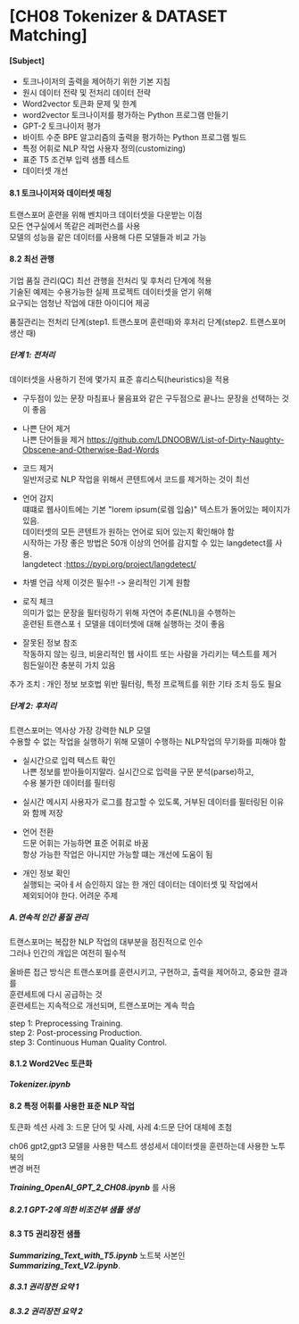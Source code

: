 # [CH08 Tokenizer & DATASET Matching]    


#### [Subject]   

- 토크나이저의 출력을 제어하기 위한 기본 지침   
- 원시 데이터 전략 및 전처리 데이터 전략   
- Word2vector 토큰화 문제 및 한계   
- word2vector 토크나이저를 평가하는 Python 프로그램 만들기   
- GPT-2 토크나이저 평가   
- 바이트 수준 BPE 알고리즘의 출력을 평가하는 Python 프로그램 빌드   
- 특정 어휘로  NLP 작업 사용자 정의(customizing)   
- 표준 T5 조건부 입력 샘플 테스트   
- 데이터셋 개선  


#### 8.1 토크나이저와 데이터셋 매칭

트랜스포머 훈련을 위해 벤치마크 데이터셋을 다운받는 이점     
모든 연구실에서 똑같은 레퍼런스를 사용   
모델의 성능을 같은 데이터를 사용해 다른 모델들과 비교 가능    



#### 8.2 최선 관행    

기업 품질 관리(QC) 최선 관행을 전처리 및 후처리 단계에 적용    
기술된 예제는 수용가능한 실제 프로젝트 데이터셋을 얻기 위해    
요구되는 엄청난 작업에 대한 아이디어 제공     


품질관리는 전처리 단계(step1. 트랜스포머 훈련때)와 후처리 단계(step2. 트랜스포머 생산 때)   

##### 단계 1: 전처리     
  
데이터셋을 사용하기 전에 몇가지 표준 휴리스틱(heuristics)을 적용    

- 구두점이 있는 문장
  마침표나 물음표와 같은 구두점으로 끝나느 문장을 선택하는 것이 좋음   
- 나쁜 단어 제거     
  나쁜 단어들을 제거 
  https://github.com/LDNOOBW/List-of-Dirty-Naughty-Obscene-and-Otherwise-Bad-Words     

- 코드 제거     
  일반저긍로 NLP 작업을 위해서 콘텐트에서 코드를 제거하는 것이 최선    

- 언어 감지    
  떄떄로 웹사이트에는 기본 "lorem ipsum(로렘 입숨)" 텍스트가 돌어있는 페이지가 있음.   
  데이터셋의 모든 콘텐트가 원하는 언어로 되어 있는지 확인해야 함      
  시작하는 가장 좋은 방법은 50개 이상의 언어를 감지할 수 있는 langdetect를 사용.    
  langdetect :https://pypi.org/project/langdetect/   

- 차별 언급 삭제 
  이것은 필수!! -> 윤리적인 기계 원함

- 로직 체크    
  의미가 없는 문장을 필터링하기 위해 자연어 추론(NLI)을 수행하는     
  훈련된 트랜스포ㅓ 모델을 데이터셋에 대해 실행하는 것이 좋음      

- 잘못된 정보 참조     
  작동하지 않는 링크, 비윤리적인 웹 사이트 또는 사람을 가리키는 텍스트를 제거    
  힘든일이잔 충분히 가치 있음    


추가 조치 :
개인 정보 보호법 위반 필터링, 특정 프로젝트를 위한 기타 조치 등도 필요     


##### 단계 2: 후처리    

트랜스포머는 역사상 가장 강력한 NLP 모델    
수용할 수 없는 작업을 실행하기 위해 모델이 수행하는 NLP작업의 무기화를 피해야 함   

- 실시간으로 입력 텍스트 확인    
  나쁜 정보를 받아들이지말라. 실시간으로 입력을 구문 분석(parse)하고,    
  수용 불가한 데이터를 필터링    

- 실시간 메시지
  사용자가 로그를 참고할 수 있도록, 거부된 데이터를 필터링된 이유와 함께 저장    

- 언어 전환   
  드문 어휘는 가능하면 표준 어휘로 바꿈    
  항상 가능한 작업은 아니지만 가능할 떄는 개선에 도움이 됨    

- 개인 정보 확인    
  실행되는 국아ㅔ서 승인하지 않는 한 개인 데이터는 데이터셋 및 작업에서   
  제외되어야 한다. 어려운 주제     


##### A.연속적 인간 품질 관리      
트랜스포머는 복잡한 NLP 작업의 대부분을 점진적으로 인수    
그러나 인간의 개입은 여전히 필수적    

올바른 접근 방식은 트랜스포머를 훈련시키고, 구현하고, 출력을 제어하고, 중요한 결과를     
훈련세트에 다시 공급하는 것    
훈련세트는 지속적으로 개선되며, 트랜스포머는 계속 학습    


step 1: Preprocessing Training.  
step 2: Post-processing Production.   
step 3: Continuous Human Quality Control.   


#### 8.1.2 Word2Vec 토큰화      


***Tokenizer.ipynb***



#### 8.2 특정 어휘를 사용한 표준 NLP 작업     

토큰화 섹션 사레 3: 드문 단어 및 사례, 사레 4:드문 단어 대체에 초첨      


ch06 gpt2,gpt3 모델을 사용한 텍스트 생성세서 데이터셋을 훈련하는데 사용한 노투북의    
변경 버전 

***Training_OpenAI_GPT_2_CH08.ipynb*** 를 사용     


##### 8.2.1 GPT-2에 의한 비조건부 샘플 생성     





#### 8.3 T5 권리장전 샘플     

***Summarizing_Text_with_T5.ipynb*** 노트북 사본인    
***Summarizing_Text_V2.ipynb***.      


##### 8.3.1 권리장전 요약 1



##### 8.3.2 권리장전 요약 2


